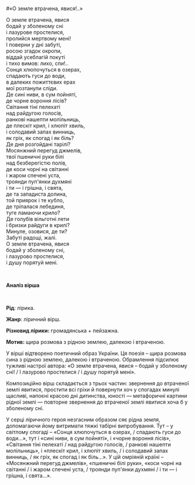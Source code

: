 #«О земле втрачена, явися!..»

<p><span style="font-weight: 400;">О земле втрачена, явися</span><span style="font-weight: 400;"><br /></span><span style="font-weight: 400;">бодай у зболеному сні</span><span style="font-weight: 400;"><br /></span><span style="font-weight: 400;">і лазурове простелися,</span><span style="font-weight: 400;"><br /></span><span style="font-weight: 400;">пролийся мертвому мені!</span><span style="font-weight: 400;"><br /></span><span style="font-weight: 400;">І поверни у дні забуті,</span><span style="font-weight: 400;"><br /></span><span style="font-weight: 400;">росою згадок окропи,</span><span style="font-weight: 400;"><br /></span><span style="font-weight: 400;">віддай усеблагій покуті</span><span style="font-weight: 400;"><br /></span><span style="font-weight: 400;">і тихо вимов: лихо, спи!..</span><span style="font-weight: 400;"><br /></span><span style="font-weight: 400;">Сонця хлюпочуться в озерах,</span><span style="font-weight: 400;"><br /></span><span style="font-weight: 400;">спадають гуси до води,</span><span style="font-weight: 400;"><br /></span><span style="font-weight: 400;">в далеких пожиттєвих ерах</span><span style="font-weight: 400;"><br /></span><span style="font-weight: 400;">мої розтанули сліди.</span><span style="font-weight: 400;"><br /></span><span style="font-weight: 400;">Де сині ниви, в сум пойняті,</span><span style="font-weight: 400;"><br /></span><span style="font-weight: 400;">де чорне вороння лісів?</span><span style="font-weight: 400;"><br /></span><span style="font-weight: 400;">Світання тіні пелехаті</span><span style="font-weight: 400;"><br /></span><span style="font-weight: 400;">над райдугою голосів,</span><span style="font-weight: 400;"><br /></span><span style="font-weight: 400;">ранкові нашепти молільниць,</span><span style="font-weight: 400;"><br /></span><span style="font-weight: 400;">де плескіт крил, і хлюпіт хвиль,</span><span style="font-weight: 400;"><br /></span><span style="font-weight: 400;">і солодавий запах винниць,</span><span style="font-weight: 400;"><br /></span><span style="font-weight: 400;">як гріх, як спогад і як біль?</span><span style="font-weight: 400;"><br /></span><span style="font-weight: 400;">Де дня розгойдані тарілі?</span><span style="font-weight: 400;"><br /></span><span style="font-weight: 400;">Мосянжний перегуд джмелів,</span><span style="font-weight: 400;"><br /></span><span style="font-weight: 400;">твої пшеничні руки білі</span><span style="font-weight: 400;"><br /></span><span style="font-weight: 400;">над безберегістю полів,</span><span style="font-weight: 400;"><br /></span><span style="font-weight: 400;">де коси чорні на світанні</span><span style="font-weight: 400;"><br /></span><span style="font-weight: 400;">і жаром спечені уста,</span><span style="font-weight: 400;"><br /></span><span style="font-weight: 400;">троянди пуп'янки духмяні</span><span style="font-weight: 400;"><br /></span><span style="font-weight: 400;">і ти &mdash; і грішна, і свята,</span><span style="font-weight: 400;"><br /></span><span style="font-weight: 400;">де та западиста долина,</span><span style="font-weight: 400;"><br /></span><span style="font-weight: 400;">той приярок і те кубло,</span><span style="font-weight: 400;"><br /></span><span style="font-weight: 400;">де тріпалася лебединя,</span><span style="font-weight: 400;"><br /></span><span style="font-weight: 400;">туге ламаючи крило?</span><span style="font-weight: 400;"><br /></span><span style="font-weight: 400;">Де голубів вільготні лети</span><span style="font-weight: 400;"><br /></span><span style="font-weight: 400;">і бризки райдуги в крилі?</span><span style="font-weight: 400;"><br /></span><span style="font-weight: 400;">Минуле, озовися, де ти?</span><span style="font-weight: 400;"><br /></span><span style="font-weight: 400;">Забуті радощі, жалі.</span><span style="font-weight: 400;"><br /></span><span style="font-weight: 400;">О земле втрачена, явися</span><span style="font-weight: 400;"><br /></span><span style="font-weight: 400;">бодай у зболеному сні,</span><span style="font-weight: 400;"><br /></span><span style="font-weight: 400;">і лазурово простелися,</span><span style="font-weight: 400;"><br /></span><span style="font-weight: 400;">і душу порятуй мені.</span></p>
<p>&nbsp;</p>
<p><strong>Аналіз вірша</strong></p>
<p>&nbsp;</p>
<p><strong>Рід</strong><span style="font-weight: 400;">: лірика.</span></p>
<p><strong>Жанр</strong><span style="font-weight: 400;">: ліричний вірш.</span></p>
<p><strong>Різновид лірики:</strong><span style="font-weight: 400;"> громадянська + пейзажна. </span></p>
<p><strong>Мотив: </strong><span style="font-weight: 400;">щира розмова з рідною землею, далекою і втраченою. </span><strong>&nbsp;</strong></p>
<p><span style="font-weight: 400;">У вірші відтворено поетичний образ України. Ця поезія &ndash; щира розмова сина з рідною землею, далекою і втраченою. Обрамлення підсилює тужливі настрої автора: &laquo;О земле втрачена, явися &ndash; бодай у зболеному сні! / І лазурово простелися / і душу порятуй мені&raquo;. </span></p>
<p><span style="font-weight: 400;">Композиційно вірш&nbsp;складається з трьох частин: звернення до втраченої землі явитися, простити всі гріхи й повернути хоч у спогадах минулі щасливі, напоєні красою дні дитинства, юності &mdash; метафоричні картини рідної землі &mdash; повторне звернення до втраченої землі явитися хоча б у зболеному сні.</span></p>
<p><span style="font-weight: 400;">У серці ліричного героя незгасним образом сяє рідна земля, допомагаючи йому витримати тяжкі табірні випробування. Тут &ndash; у світлому спогаді &ndash; &laquo;Сонця хлюпочуться в озерах, / спадають гуси до води&hellip;&raquo;, тут і &laquo;сині ниви, в сум пойняті&raquo;, і &laquo;чорне вороння лісів&raquo;, &laquo;Світання тіні пелехаті / над райдугою голосів, / ранкові нашепти молільниць&raquo;, і &laquo;плескіт крил, і хлюпіт хвиль, / і солодавий запах винниць, / як гріх, як спогад і як біль&hellip;&raquo;. У цій омріяній країні &ndash; &laquo;Мосянжний перегуд джмелів&raquo;, &laquo;пшеничні білі руки&raquo;, &laquo;коси чорні на світанні / і жаром спечені уста, / троянди пуп'янки духмяні / і ти &mdash; і грішна, і свята&hellip;&raquo;.</span></p>
